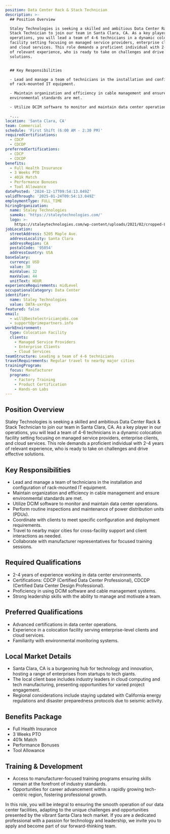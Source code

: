 ```yaml
---
position: Data Center Rack & Stack Technician
description: >-
  ## Position Overview

  Staley Technologies is seeking a skilled and ambitious Data Center Rack &
  Stack Technician to join our team in Santa Clara, CA. As a key player in our
  operations, you will lead a team of 4-6 technicians in a dynamic colocation
  facility setting focusing on managed service providers, enterprise clients,
  and cloud services. This role demands a proficient individual with 2-4 years
  of relevant experience, who is ready to take on challenges and drive effective
  solutions.


  ## Key Responsibilities

  - Lead and manage a team of technicians in the installation and configuration
  of rack-mounted IT equipment.

  - Maintain organization and efficiency in cable management and ensure
  environmental standards are met.

  - Utilize DCIM software to monitor and maintain data center operations.

  -...
location: 'Santa Clara, CA'
team: Commercial
schedule: 'First Shift (6:00 AM - 2:30 PM)'
requiredCertifications:
  - CDCP
  - CDCDP
preferredCertifications:
  - CDCP
  - CDCDP
benefits:
  - Full Health Insurance
  - 3 Weeks PTO
  - 401k Match
  - Performance Bonuses
  - Tool Allowance
datePosted: '2024-12-17T09:54:13.049Z'
validThrough: '2025-01-24T09:54:13.049Z'
employmentType: FULL_TIME
hiringOrganization:
  name: Staley Technologies
  sameAs: 'https://staleytechnologies.com/'
  logo: >-
    https://staleytechnologies.com/wp-content/uploads/2021/02/cropped-Logo_StaleyTechnologies.png
jobLocation:
  streetAddress: 5205 Maple Ave.
  addressLocality: Santa Clara
  addressRegion: CA
  postalCode: '95054'
  addressCountry: USA
baseSalary:
  currency: USD
  value: 38
  minValue: 32
  maxValue: 44
  unitText: HOUR
experienceRequirements: midLevel
occupationalCategory: Data Center
identifier:
  name: Staley Technologies
  value: DATA-uxrdyx
featured: false
email:
  - will@bestelectricianjobs.com
  - support@primepartners.info
workEnvironment:
  type: Colocation Facility
  clients:
    - Managed Service Providers
    - Enterprise Clients
    - Cloud Services
teamStructure: Leading a team of 4-6 technicians
travelRequirements: Regular travel to nearby major cities
trainingProgram:
  focus: Manufacturer
  programs:
    - Factory Training
    - Product Certification
    - Hands-on Labs
---
```




## Position Overview
Staley Technologies is seeking a skilled and ambitious Data Center Rack & Stack Technician to join our team in Santa Clara, CA. As a key player in our operations, you will lead a team of 4-6 technicians in a dynamic colocation facility setting focusing on managed service providers, enterprise clients, and cloud services. This role demands a proficient individual with 2-4 years of relevant experience, who is ready to take on challenges and drive effective solutions.

## Key Responsibilities
- Lead and manage a team of technicians in the installation and configuration of rack-mounted IT equipment.
- Maintain organization and efficiency in cable management and ensure environmental standards are met.
- Utilize DCIM software to monitor and maintain data center operations.
- Perform routine inspections and maintenance of power distribution units (PDUs).
- Coordinate with clients to meet specific configuration and deployment requirements.
- Travel to nearby major cities for cross-facility support and client interactions as needed.
- Collaborate with manufacturer representatives for focused training sessions.

## Required Qualifications
- 2-4 years of experience working in data center environments.
- Certifications: CDCP (Certified Data Center Professional), CDCDP (Certified Data Center Design Professional).
- Proficiency in using DCIM software and cable management systems.
- Strong leadership skills with the ability to manage and motivate a team.

## Preferred Qualifications
- Advanced certifications in data center operations.
- Experience in a colocation facility serving enterprise-level clients and cloud services.
- Familiarity with environmental monitoring systems.

## Local Market Details
- Santa Clara, CA is a burgeoning hub for technology and innovation, hosting a range of enterprises from startups to tech giants.
- The local client base includes industry leaders in cloud computing and tech manufacturing, presenting opportunities for varied project engagement.
- Regional considerations include staying updated with California energy regulations and disaster preparedness protocols due to seismic activity.

## Benefits Package
- Full Health Insurance
- 3 Weeks PTO
- 401k Match
- Performance Bonuses
- Tool Allowance

## Training & Development
- Access to manufacturer-focused training programs ensuring skills remain at the forefront of industry standards.
- Opportunities for career advancement within a rapidly growing tech-centric region, fostering professional growth.

In this role, you will be integral to ensuring the smooth operation of our data center facilities, adapting to the unique challenges and opportunities presented by the vibrant Santa Clara tech market. If you are a dedicated professional with a passion for technology and leadership, we invite you to apply and become part of our forward-thinking team.
